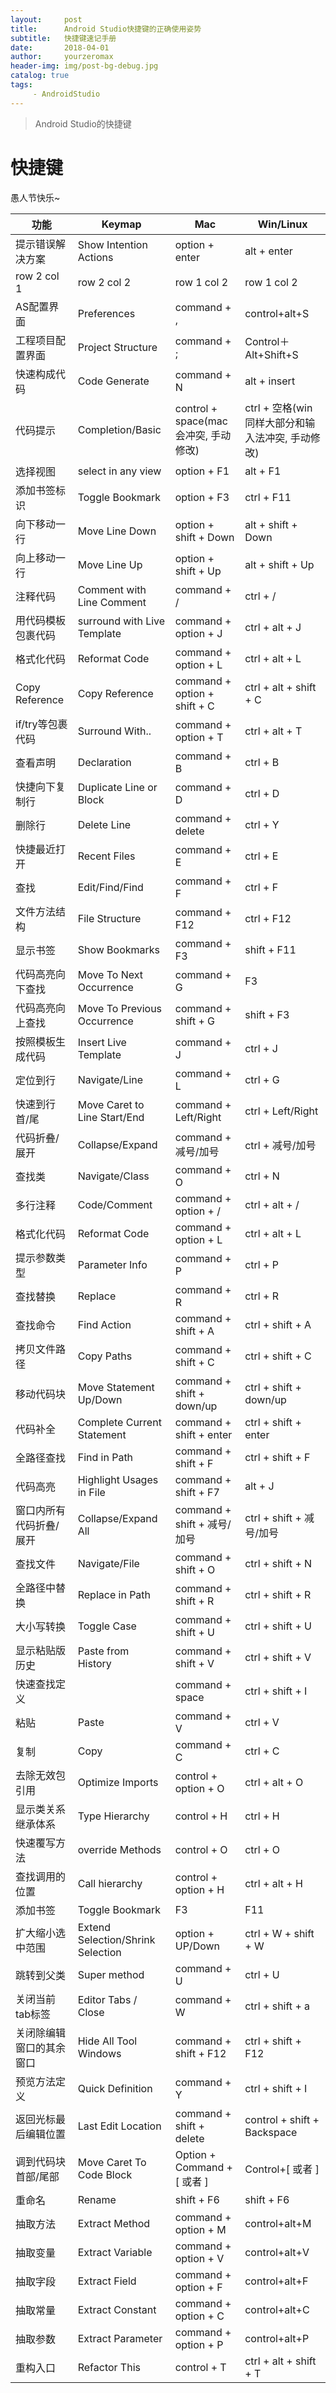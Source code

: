 ```yaml
---
layout:     post
title:      Android Studio快捷键的正确使用姿势
subtitle:   快捷键速记手册
date:       2018-04-01
author:     yourzeromax
header-img: img/post-bg-debug.jpg
catalog: true
tags:
     - AndroidStudio
---
```


>Android Studio的快捷键  


#  快捷键
愚人节快乐~  

功能 | Keymap | Mac | Win/Linux
---|---|---|---
提示错误解决方案 | Show Intention Actions | option + enter| alt + enter
row 2 col 1 | row 2 col 2 | row 1 col 2| row 1 col 2
AS配置界面|	Preferences	|command + ,	|control+alt+S|
工程项目配置界面|	Project Structure|	command + ;	|Control＋Alt+Shift+S
快速构成代码|	Code Generate|	command + N	|alt + insert
代码提示|	Completion/Basic|	control + space(mac会冲突, 手动修改)|	ctrl + 空格(win同样大部分和输入法冲突, 手动修改)
选择视图|	select in any view|	option + F1	|alt + F1
添加书签标识|	Toggle Bookmark	|option + F3|	ctrl + F11
向下移动一行|	Move Line Down|	option + shift + Down|	alt + shift + Down
向上移动一行|	Move Line Up|	option + shift + Up	|alt + shift + Up
注释代码|	Comment with Line Comment|	command + /	|ctrl + /
用代码模板包裹代码|	surround with Live Template	|command + option + J|	ctrl + alt + J
格式化代码|	Reformat Code|	command + option + L|	ctrl + alt + L
Copy Reference	|Copy Reference|	command + option + shift + C|	ctrl + alt + shift + C
if/try等包裹代码|	Surround With..|	command + option + T|	ctrl + alt + T
查看声明|	Declaration	|command + B|	ctrl + B
快捷向下复制行|	Duplicate Line or Block	|command + D|	ctrl + D
删除行|	Delete Line	|command + delete|	ctrl + Y
快捷最近打开|	Recent Files|	command + E	|ctrl + E
查找|	Edit/Find/Find|	command + F|	ctrl + F
文件方法结构|	File Structure|	command + F12|	ctrl + F12
显示书签|	Show Bookmarks|	command + F3|	shift + F11
代码高亮向下查找|	Move To Next Occurrence	|command + G|	F3
代码高亮向上查找|	Move To Previous Occurrence	|command + shift + G|	shift + F3
按照模板生成代码|	Insert Live Template|	command + J	|ctrl + J
定位到行|	Navigate/Line|	command + L|	ctrl + G
快速到行首/尾|	Move Caret to Line Start/End|	command + Left/Right|	ctrl + Left/Right
代码折叠/展开|	Collapse/Expand	|command + 减号/加号|	ctrl + 减号/加号
查找类|	Navigate/Class|	command + O|	ctrl + N
多行注释|	Code/Comment|	command + option + /|	ctrl + alt + /
格式化代码|	Reformat Code|	command + option + L|	ctrl + alt + L
提示参数类型|	Parameter Info|	command + P	|ctrl + P
查找替换|	Replace|	command + R|	ctrl + R
查找命令|	Find Action|	command + shift + A|	ctrl + shift + A
拷贝文件路径|	Copy Paths|	command + shift + C	|ctrl + shift + C
移动代码块|	Move Statement Up/Down|	command + shift + down/up|	ctrl + shift + down/up
代码补全|	Complete Current Statement	|command + shift + enter|	ctrl + shift + enter
全路径查找|	Find in Path|	command + shift + F	|ctrl + shift + F
代码高亮|	Highlight Usages in File|	command + shift + F7|	alt + J
窗口内所有代码折叠/展开|	Collapse/Expand All	|command + shift + 减号/加号	|ctrl + shift + 减号/加号
查找文件|	Navigate/File|	command + shift + O	|ctrl + shift + N
全路径中替换|	Replace in Path	|command + shift + R	|ctrl + shift + R
大小写转换|	Toggle Case|	command + shift + U|	ctrl + shift + U
显示粘贴版历史|	Paste from History|	command + shift + V	|ctrl + shift + V
快速查找定义|	 |	command + space|	ctrl + shift + I
粘贴|	Paste|	command + V|	ctrl + V
复制|	Copy|	command + C|	ctrl + C
去除无效包引用|	Optimize Imports|	control + option + O|	ctrl + alt + O
显示类关系继承体系|	Type Hierarchy|	control + H	|ctrl + H
快速覆写方法|	override Methods|	control + O	|ctrl + O
查找调用的位置|	Call hierarchy|	control + option + H|	ctrl + alt + H
添加书签|	Toggle Bookmark|	F3|	F11
扩大缩小选中范围|	Extend Selection/Shrink Selection|	option + UP/Down	|ctrl + W + shift + W
跳转到父类|	Super method|	command + U	|ctrl + U
关闭当前tab标签|	Editor Tabs / Close	|command + W	|ctrl + shift + a
关闭除编辑窗口的其余窗口|	Hide All Tool Windows|	command + shift + F12	|ctrl + shift + F12
预览方法定义|	Quick Definition|	command + Y	|ctrl + shift + I
返回光标最后编辑位置|	Last Edit Location|	command + shift + delete|	control + shift + Backspace
调到代码块首部/尾部|	Move Caret To Code Block|	Option + Command + [ 或者 ]|	Control+[ 或者 ]
重命名|	Rename|	shift + F6	|shift + F6
抽取方法|	Extract Method	|command + option + M|	control+alt+M
抽取变量|	Extract Variable|	command + option + V|	control+alt+V
抽取字段|	Extract Field|	command + option + F|	control+alt+F
抽取常量|	Extract Constant|	command + option + C|	control+alt+C
抽取参数|	Extract Parameter|	command + option + P|	control+alt+P
重构入口|	Refactor This|	control + T	|ctrl + alt + shift + T
